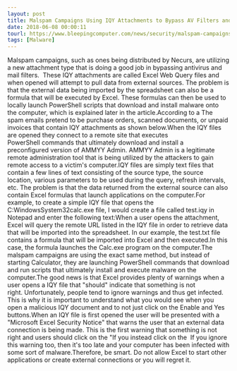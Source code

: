 ```yaml
---
layout: post
title: Malspam Campaigns Using IQY Attachments to Bypass AV Filters and Install RATs
date: 2018-06-08 00:00:11
tourl: https://www.bleepingcomputer.com/news/security/malspam-campaigns-using-iqy-attachments-to-bypass-av-filters-and-install-rats/
tags: [Malware]
---
```

Malspam campaigns, such as ones being distributed by Necurs, are utilizing a new attachment type that is doing a good job in bypassing antivirus and mail filters.  These IQY attachments are called Excel Web Query files and when opened will attempt to pull data from external sources. The problem is that the external data being imported by the spreadsheet can also be a formula that will be executed by Excel. These formulas can then be used to locally launch PowerShell scripts that download and install malware onto the computer, which is explained later in the article.According to a The spam emails pretend to be purchase orders, scanned documents, or unpaid invoices that contain IQY attachments as shown below.When the IQY files are opened they connect to a remote site that executes PowerShell commands that ultimately download and install a preconfigured version of AMMYY Admin. AMMYY Admin is a legitimate remote administration tool that is being utilized by the attackers to gain remote access to a victim's computer.IQY files are simply text files that contain a few lines of text consisting of the source type, the source location, various parameters to be used during the query, refresh intervals, etc. The problem is that the data returned from the external source can also contain Excel formulas that launch applications on the computer.For example, to create a simple IQY file that opens the C:WindowsSystem32calc.exe file, I would create a file called test.iqy in Notepad and enter the following text:When a user opens the attachment, Excel will query the remote URL listed in the IQY file in order to retrieve data that will be imported into the spreadsheet. In our example, the test.txt file contains a formula that will be imported into Excel and then executed.In this case, the formula launches the Calc.exe program on the computer.The malspam campaigns are using the exact same method, but instead of starting Calculator, they are launching PowerShell commands that download and run scripts that ultimately install and execute malware on the computer.The good news is that Excel provides plenty of warnings when a user opens a IQY file that "should" indicate that something is not right. Unfortunately, people tend to ignore warnings and thus get infected. This is why it is important to understand what you would see when you open a malicious IQY document and to not just click on the Enable and Yes buttons.When an IQY file is first opened the user will be presented with a "Microsoft Excel Security Notice" that warns the user that an external data connection is being made. This is the first warning that something is not right and users should click on the "If you instead click on the  If you ignore this warning too, then it's too late and your computer has been infected with some sort of malware.Therefore, be smart. Do not allow Excel to start other applications or create external connections or you will regret it.